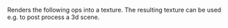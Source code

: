 Renders the following ops into a texture.
The resulting texture can be used e.g. to post process a 3d scene.
